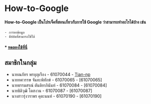 # How-to-Google

#### How-to-Google เป็นโปรเจ็คที่สอนเกี่ยวกับการใช้ Google ว่าสามารถทำอะไรได้บ้าง เช่น
    - การหาข้อมูล
    - คีย์ลัดที่สามารถใช้ได้

#### * [ทดลองใช้ที่นี่](https://tian-np.github.io/How-to-Google/index.html)

## สมาชิกในกลุ่ม
* นายณภัทร พรบุญเรือง - 61070044 - [Tian-np](https://github.com/Tian-np)
* นายทศวรรษ จันทะพิทักษ์ - 61070065 - [61070065]
* นายธรรมสรณ์ ตันติยาภินันท์ - 61070084 - [61070084]
* นายธิติวุฒิ โตสงวน - 61070087 - [61070087]
* นางสาวรุ่งวราพร คุตะนนท์ - 61070190 - [61070190] 
